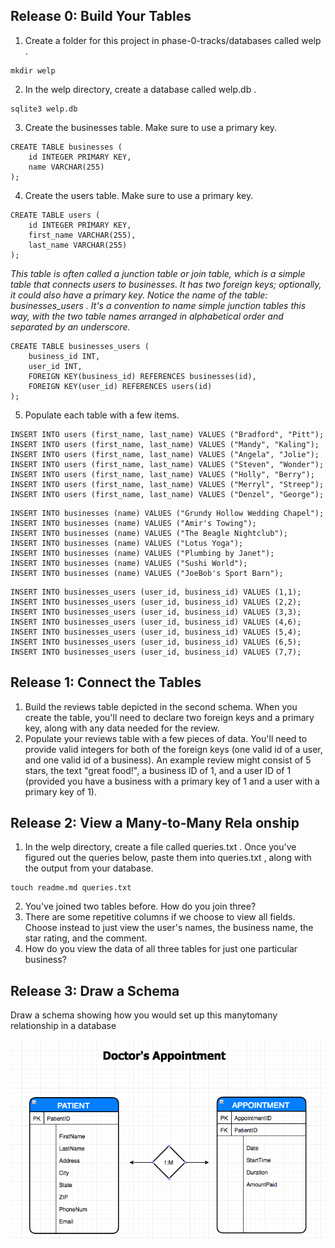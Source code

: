 
## Release 0: Build Your Tables


1. Create a folder for this project in phase-0-tracks/databases called welp .
```
mkdir welp
```


2. In the welp directory, create a database called welp.db .
```
sqlite3 welp.db
```


3. Create the businesses table. Make sure to use a primary key.
```
CREATE TABLE businesses (
	id INTEGER PRIMARY KEY,
    name VARCHAR(255)
);
```

4. Create the users table. Make sure to use a primary key.
```
CREATE TABLE users (
	id INTEGER PRIMARY KEY,
    first_name VARCHAR(255),
    last_name VARCHAR(255)
);
```

*This table is often called a junction table or join table, which is a simple table that connects users to businesses. It has two foreign keys; optionally, it could also have a primary key. Notice the name of the table: businesses_users . It's a convention to name simple junction tables this way, with the two table names arranged in alphabetical order and separated by an underscore.*
```
CREATE TABLE businesses_users (
    business_id INT,
    user_id INT,
    FOREIGN KEY(business_id) REFERENCES businesses(id),
    FOREIGN KEY(user_id) REFERENCES users(id) 
);
```


5. Populate each table with a few items.
```
INSERT INTO users (first_name, last_name) VALUES ("Bradford", "Pitt");
INSERT INTO users (first_name, last_name) VALUES ("Mandy", "Kaling");
INSERT INTO users (first_name, last_name) VALUES ("Angela", "Jolie");
INSERT INTO users (first_name, last_name) VALUES ("Steven", "Wonder");
INSERT INTO users (first_name, last_name) VALUES ("Holly", "Berry");
INSERT INTO users (first_name, last_name) VALUES ("Merryl", "Streep");
INSERT INTO users (first_name, last_name) VALUES ("Denzel", "George");
```

```
INSERT INTO businesses (name) VALUES ("Grundy Hollow Wedding Chapel");
INSERT INTO businesses (name) VALUES ("Amir's Towing");
INSERT INTO businesses (name) VALUES ("The Beagle Nightclub");
INSERT INTO businesses (name) VALUES ("Lotus Yoga");
INSERT INTO businesses (name) VALUES ("Plumbing by Janet");
INSERT INTO businesses (name) VALUES ("Sushi World");
INSERT INTO businesses (name) VALUES ("JoeBob's Sport Barn");
```

```
INSERT INTO businesses_users (user_id, business_id) VALUES (1,1);
INSERT INTO businesses_users (user_id, business_id) VALUES (2,2);
INSERT INTO businesses_users (user_id, business_id) VALUES (3,3);
INSERT INTO businesses_users (user_id, business_id) VALUES (4,6);
INSERT INTO businesses_users (user_id, business_id) VALUES (5,4);
INSERT INTO businesses_users (user_id, business_id) VALUES (6,5);
INSERT INTO businesses_users (user_id, business_id) VALUES (7,7);
```


## Release 1: Connect the Tables
1. Build the reviews table depicted in the second schema. When you create the table, you'll need to declare two foreign keys and a primary key, along with any data needed for the review.
2. Populate your reviews table with a few pieces of data. You'll need to provide valid integers for both of the foreign keys (one valid id of a user, and one valid id of a business). An example review might consist of 5 stars, the text "great food!", a business ID of 1, and a user ID of 1 (provided you have a business with a primary key of 1 and a user with a primary key of 1).


## Release 2: View a Many‐to‐Many Rela onship
1. In the welp directory, create a file called queries.txt . Once you've figured out the queries below, paste them into queries.txt , along with the output from your database.

```
touch readme.md queries.txt
```

2. You've joined two tables before. How do you join three?
3. There are some repetitive columns if we choose to view all fields. Choose instead to just view the user's names, the business name, the star rating, and the comment.
4. How do you view the data of all three tables for just one particular business?



## Release 3: Draw a Schema
Draw a schema showing how you would set up this many­to­many relationship in a database

![Our ERD](https://raw.githubusercontent.com/mpletcher/phase-0-tracks/master/databases/solo_project/erd_doctors_appointment.png)